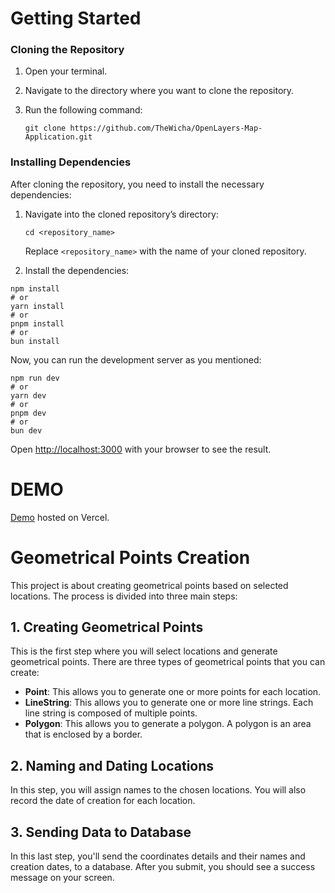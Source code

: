 
# Getting Started


### Cloning the Repository

1. Open your terminal.
2. Navigate to the directory where you want to clone the repository.
3. Run the following command:
   
   ```
   git clone https://github.com/TheWicha/OpenLayers-Map-Application.git
   ```
  

### Installing Dependencies
After cloning the repository, you need to install the necessary dependencies:

1. Navigate into the cloned repository’s directory:
   ```
   cd <repository_name>
   ```
   Replace `<repository_name>` with the name of your cloned repository.

2. Install the dependencies:
```
npm install
# or
yarn install
# or
pnpm install
# or
bun install
```

Now, you can run the development server as you mentioned:

```
npm run dev
# or
yarn dev
# or
pnpm dev
# or
bun dev
```

Open [http://localhost:3000](http://localhost:3000) with your browser to see the result.

# DEMO

[Demo](https://open-layers-map-application.vercel.app/) hosted on Vercel.

# Geometrical Points Creation

This project is about creating geometrical points based on selected locations. The process is divided into three main steps:

## 1. Creating Geometrical Points

This is the first step where you will select locations and generate geometrical points. There are three types of geometrical points that you can create:

- **Point**: This allows you to generate one or more points for each location.
- **LineString**: This allows you to generate one or more line strings. Each line string is composed of multiple points.
- **Polygon**: This allows you to generate a polygon. A polygon is an area that is enclosed by a border.

## 2. Naming and Dating Locations

In this step, you will assign names to the chosen locations. You will also record the date of creation for each location.

## 3. Sending Data to Database

In this last step, you'll send the coordinates details and their names and creation dates, to a database. After you submit, you should see a success message on your screen.

